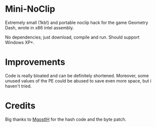 # Mini-NoClip
Extremely small (1kb!) and portable noclip hack for the game Geometry Dash, wrote in x86 intel assembly.

No dependencies; just download, compile and run. Should support Windows XP+.

# Improvements
Code is really bloated and can be definitely shortened. Moreover, some unused values of the PE could be abused to save even more space, but i haven't tried.

# Credits
Big thanks to [MgostIH](https://github.com/MgostIH) for the hash code and the byte patch.
